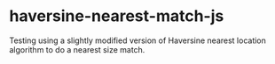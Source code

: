 haversine-nearest-match-js
==========================

Testing using a slightly modified version of Haversine nearest location algorithm to do a nearest size match.
